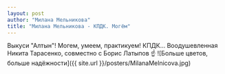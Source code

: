```yaml
---
layout: post
author: "Милана Мельникова"
title: "Милана Мельникова - КПДК. Могём"
---
```

Выкуси "Алтын"! Могем, умеем, практикуем! КПДК... Воодушевленная Никита Тарасенко, совместно с Борис Латыпов ☝
![Больше цветов, больше надёжности]({{ site.url }}/posters/MilanaMelnicova.jpg)